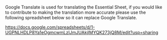 Google Translate is used for translating the Essential Sheet, if you would like to contribute to making the translation more accurate please use the following spreadsheet below so it can replace Google Translate.

https://docs.google.com/spreadsheets/d/1-UGPNLHDLP8Ya1eOgmcwmLzIJmJUAkjIMYQK273jQ8M/edit?usp=sharing
